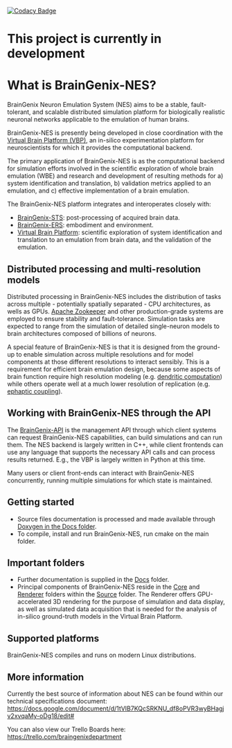 [![Codacy Badge](https://app.codacy.com/project/badge/Grade/64207ebc26b34f24b1ad39ad43df315d)](https://www.codacy.com/gh/carboncopies/BrainGenix-NES/dashboard?utm_source=github.com&amp;utm_medium=referral&amp;utm_content=carboncopies/BrainGenix-NES&amp;utm_campaign=Badge_Grade)

# This project is currently in development

# What is BrainGenix-NES?

BrainGenix Neuron Emulation System (NES) aims to be a stable, fault-tolerant, and scalable distributed simulation platform for biologically realistic neuronal networks applicable to the emulation of human brains.

BrainGenix-NES is presently being developed in close coordination with the [Virtual Brain Platform (VBP)](https://gitlab.braingenix.org/carboncopies/virtual-brain/vbp), an in-silico experimentation platform for neuroscientists for which it provides the computational backend.

The primary application of BrainGenix-NES is as the computational backend for simulation efforts involved in the scientific exploration of whole brain emulation (WBE) and research and development of resulting methods for a) system identification and translation, b) validation metrics applied to an emulation, and c) effective implementation of a brain emulation.

The BrainGenix-NES platform integrates and interoperates closely with:

- [BrainGenix-STS](https://gitlab.braingenix.org/carboncopies/BrainGenix-STS): post-processing of acquired brain data.
- [BrainGenix-ERS](https://gitlab.braingenix.org/carboncopies/BrainGenix-ERS): embodiment and environment.
- [Virtual Brain Platform](https://gitlab.braingenix.org/carboncopies/virtual-brain/vbp): scientific exploration of system identification and translation to an emulation from brain data, and the validation of the emulation.


## Distributed processing and multi-resolution models

Distributed processing in BrainGenix-NES includes the distribution of tasks across multiple - potentially spatially separated - CPU architectures, as wells as GPUs. [Apache Zookeeper](https://zookeeper.apache.org/) and other production-grade systems are employed to ensure stability and fault-tolerance. Simulation tasks are expected to range from the simulation of detailed single-neuron models to brain architectures composed of billions of neurons.

A special feature of BrainGenix-NES is that it is designed from the ground-up to enable simulation across multiple resolutions and for model components at those different resolutions to interact sensibly. This is a requirement for efficient brain emulation design, because some aspects of brain function require high resolution modeling (e.g. [dendritic computation](https://pubmed.ncbi.nlm.nih.gov/16033324/)) while others operate well at a much lower resolution of replication (e.g. [ephaptic coupling](https://en.wikipedia.org/wiki/Ephaptic_coupling)).

## Working with BrainGenix-NES through the API

The [BrainGenix-API](https://gitlab.braingenix.org/carboncopies/BrainGenix-API) is the management API through which client systems can request BrainGenix-NES capabilities, can build simulations and can run them. The NES backend is largely written in C++, while client frontends can use any language that supports the necessary API calls and can process results returned. E.g., the VBP is largely written in Python at this time.

Many users or client front-ends can interact with BrainGenix-NES concurrently, running multiple simulations for which state is maintained.

## Getting started

- Source files documentation is processed and made available through [Doxygen in the Docs folder](https://gitlab.braingenix.org/carboncopies/BrainGenix-NES/-/tree/master/Docs/Doxygen).
- To compile, install and run BrainGenix-NES, run cmake on the main folder.

## Important folders

- Further documentation is supplied in the [Docs](https://gitlab.braingenix.org/carboncopies/BrainGenix-NES/-/tree/master/Docs) folder.
- Principal components of BrainGenix-NES reside in the [Core](https://gitlab.braingenix.org/carboncopies/BrainGenix-NES/-/tree/master/Source/Core) and [Renderer](https://gitlab.braingenix.org/carboncopies/BrainGenix-NES/-/tree/master/Source/Renderer) folders within the [Source](https://gitlab.braingenix.org/carboncopies/BrainGenix-NES/-/tree/master/Source) folder. The Renderer offers GPU-accelerated 3D rendering for the purpose of simulation and data display, as well as simulated data acquisition that is needed for the analysis of in-silico ground-truth models in the Virtual Brain Platform.

## Supported platforms

BrainGenix-NES compiles and runs on modern Linux distributions.

## More information
Currently the best source of information about NES can be found within our technical specifications document:
https://docs.google.com/document/d/1tVIB7KQcSRKNU_df8oPVR3wyBHagjv2xvqaMy-oDg18/edit#

You can also view our Trello Boards here: https://trello.com/braingenixdepartment


